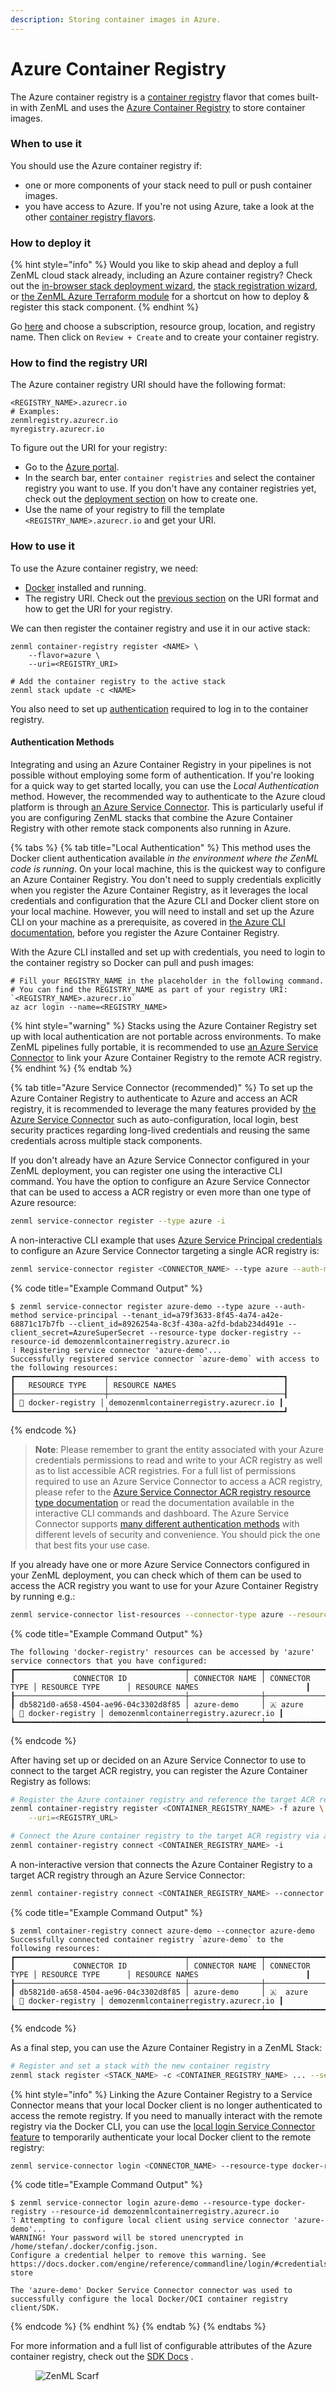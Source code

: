 ```yaml
---
description: Storing container images in Azure.
---
```


# Azure Container Registry

The Azure container registry is a [container registry](./container-registries.md) flavor that comes built-in with ZenML and uses the [Azure Container Registry](https://azure.microsoft.com/en-us/services/container-registry/) to store container images.

### When to use it

You should use the Azure container registry if:

* one or more components of your stack need to pull or push container images.
* you have access to Azure. If you're not using Azure, take a look at the other [container registry flavors](./container-registries.md#container-registry-flavors).

### How to deploy it

{% hint style="info" %}
Would you like to skip ahead and deploy a full ZenML cloud stack already,
including an Azure container registry? Check out the
[in-browser stack deployment wizard](../../how-to/stack-deployment/deploy-a-cloud-stack.md),
the [stack registration wizard](../../how-to/stack-deployment/register-a-cloud-stack.md),
or [the ZenML Azure Terraform module](../../how-to/stack-deployment/deploy-a-cloud-stack-with-terraform.md)
for a shortcut on how to deploy & register this stack component.
{% endhint %}

Go [here](https://portal.azure.com/#create/Microsoft.ContainerRegistry) and choose a subscription, resource group, location, and registry name. Then click on `Review + Create` and to create your container registry.

### How to find the registry URI

The Azure container registry URI should have the following format:

```shell
<REGISTRY_NAME>.azurecr.io
# Examples:
zenmlregistry.azurecr.io
myregistry.azurecr.io
```

To figure out the URI for your registry:

* Go to the [Azure portal](https://portal.azure.com/#home).
* In the search bar, enter `container registries` and select the container registry you want to use. If you don't have any container registries yet, check out the [deployment section](azure.md#how-to-deploy-it) on how to create one.
* Use the name of your registry to fill the template `<REGISTRY_NAME>.azurecr.io` and get your URI.

### How to use it

To use the Azure container registry, we need:

* [Docker](https://www.docker.com) installed and running.
* The registry URI. Check out the [previous section](azure.md#how-to-find-the-registry-uri) on the URI format and how to get the URI for your registry.

We can then register the container registry and use it in our active stack:

```shell
zenml container-registry register <NAME> \
    --flavor=azure \
    --uri=<REGISTRY_URI>

# Add the container registry to the active stack
zenml stack update -c <NAME>
```

You also need to set up [authentication](azure.md#authentication-methods) required to log in to the container registry.

#### Authentication Methods

Integrating and using an Azure Container Registry in your pipelines is not possible without employing some form of authentication. If you're looking for a quick way to get started locally, you can use the _Local Authentication_ method. However, the recommended way to authenticate to the Azure cloud platform is through [an Azure Service Connector](../../how-to/auth-management/azure-service-connector.md). This is particularly useful if you are configuring ZenML stacks that combine the Azure Container Registry with other remote stack components also running in Azure.

{% tabs %}
{% tab title="Local Authentication" %}
This method uses the Docker client authentication available _in the environment where the ZenML code is running_. On your local machine, this is the quickest way to configure an Azure Container Registry. You don't need to supply credentials explicitly when you register the Azure Container Registry, as it leverages the local credentials and configuration that the Azure CLI and Docker client store on your local machine. However, you will need to install and set up the Azure CLI on your machine as a prerequisite, as covered in [the Azure CLI documentation](https://docs.microsoft.com/en-us/cli/azure/install-azure-cli), before you register the Azure Container Registry.

With the Azure CLI installed and set up with credentials, you need to login to the container registry so Docker can pull and push images:

```shell
# Fill your REGISTRY_NAME in the placeholder in the following command.
# You can find the REGISTRY_NAME as part of your registry URI: `<REGISTRY_NAME>.azurecr.io`
az acr login --name=<REGISTRY_NAME>
```

{% hint style="warning" %}
Stacks using the Azure Container Registry set up with local authentication are not portable across environments. To make ZenML pipelines fully portable, it is recommended to use [an Azure Service Connector](../../how-to/auth-management/azure-service-connector.md) to link your Azure Container Registry to the remote ACR registry.
{% endhint %}
{% endtab %}

{% tab title="Azure Service Connector (recommended)" %}
To set up the Azure Container Registry to authenticate to Azure and access an ACR registry, it is recommended to leverage the many features provided by [the Azure Service Connector](../../how-to/auth-management/azure-service-connector.md) such as auto-configuration, local login, best security practices regarding long-lived credentials and reusing the same credentials across multiple stack components.

If you don't already have an Azure Service Connector configured in your ZenML deployment, you can register one using the interactive CLI command. You have the option to configure an Azure Service Connector that can be used to access a ACR registry or even more than one type of Azure resource:

```sh
zenml service-connector register --type azure -i
```

A non-interactive CLI example that uses [Azure Service Principal credentials](https://learn.microsoft.com/en-us/azure/active-directory/develop/app-objects-and-service-principals) to configure an Azure Service Connector targeting a single ACR registry is:

```sh
zenml service-connector register <CONNECTOR_NAME> --type azure --auth-method service-principal --tenant_id=<AZURE_TENANT_ID> --client_id=<AZURE_CLIENT_ID> --client_secret=<AZURE_CLIENT_SECRET> --resource-type docker-registry --resource-id <REGISTRY_URI>
```

{% code title="Example Command Output" %}
```
$ zenml service-connector register azure-demo --type azure --auth-method service-principal --tenant_id=a79f3633-8f45-4a74-a42e-68871c17b7fb --client_id=8926254a-8c3f-430a-a2fd-bdab234d491e --client_secret=AzureSuperSecret --resource-type docker-registry --resource-id demozenmlcontainerregistry.azurecr.io
⠸ Registering service connector 'azure-demo'...
Successfully registered service connector `azure-demo` with access to the following resources:
┏━━━━━━━━━━━━━━━━━━━━┯━━━━━━━━━━━━━━━━━━━━━━━━━━━━━━━━━━━━━━━┓
┃   RESOURCE TYPE    │ RESOURCE NAMES                        ┃
┠────────────────────┼───────────────────────────────────────┨
┃ 🐳 docker-registry │ demozenmlcontainerregistry.azurecr.io ┃
┗━━━━━━━━━━━━━━━━━━━━┷━━━━━━━━━━━━━━━━━━━━━━━━━━━━━━━━━━━━━━━┛
```
{% endcode %}

> **Note**: Please remember to grant the entity associated with your Azure credentials permissions to read and write to your ACR registry as well as to list accessible ACR registries. For a full list of permissions required to use an Azure Service Connector to access a ACR registry, please refer to the [Azure Service Connector ACR registry resource type documentation](../../how-to/auth-management/azure-service-connector.md#acr-container-registry) or read the documentation available in the interactive CLI commands and dashboard. The Azure Service Connector supports [many different authentication methods](../../how-to/auth-management/azure-service-connector.md#authentication-methods) with different levels of security and convenience. You should pick the one that best fits your use case.

If you already have one or more Azure Service Connectors configured in your ZenML deployment, you can check which of them can be used to access the ACR registry you want to use for your Azure Container Registry by running e.g.:

```sh
zenml service-connector list-resources --connector-type azure --resource-type docker-registry
```

{% code title="Example Command Output" %}
```
The following 'docker-registry' resources can be accessed by 'azure' service connectors that you have configured:
┏━━━━━━━━━━━━━━━━━━━━━━━━━━━━━━━━━━━━━━┯━━━━━━━━━━━━━━━━┯━━━━━━━━━━━━━━━━┯━━━━━━━━━━━━━━━━━━━━┯━━━━━━━━━━━━━━━━━━━━━━━━━━━━━━━━━━━━━━━┓
┃             CONNECTOR ID             │ CONNECTOR NAME │ CONNECTOR TYPE │ RESOURCE TYPE      │ RESOURCE NAMES                        ┃
┠──────────────────────────────────────┼────────────────┼────────────────┼────────────────────┼───────────────────────────────────────┨
┃ db5821d0-a658-4504-ae96-04c3302d8f85 │ azure-demo     │ 🇦 azure       │ 🐳 docker-registry │ demozenmlcontainerregistry.azurecr.io ┃
┗━━━━━━━━━━━━━━━━━━━━━━━━━━━━━━━━━━━━━━┷━━━━━━━━━━━━━━━━┷━━━━━━━━━━━━━━━━┷━━━━━━━━━━━━━━━━━━━━┷━━━━━━━━━━━━━━━━━━━━━━━━━━━━━━━━━━━━━━━┛
```
{% endcode %}

After having set up or decided on an Azure Service Connector to use to connect to the target ACR registry, you can register the Azure Container Registry as follows:

```sh
# Register the Azure container registry and reference the target ACR registry URI
zenml container-registry register <CONTAINER_REGISTRY_NAME> -f azure \
    --uri=<REGISTRY_URL>

# Connect the Azure container registry to the target ACR registry via an Azure Service Connector
zenml container-registry connect <CONTAINER_REGISTRY_NAME> -i
```

A non-interactive version that connects the Azure Container Registry to a target ACR registry through an Azure Service Connector:

```sh
zenml container-registry connect <CONTAINER_REGISTRY_NAME> --connector <CONNECTOR_ID>
```

{% code title="Example Command Output" %}
```
$ zenml container-registry connect azure-demo --connector azure-demo
Successfully connected container registry `azure-demo` to the following resources:
┏━━━━━━━━━━━━━━━━━━━━━━━━━━━━━━━━━━━━━━┯━━━━━━━━━━━━━━━━┯━━━━━━━━━━━━━━━━┯━━━━━━━━━━━━━━━━━━━━┯━━━━━━━━━━━━━━━━━━━━━━━━━━━━━━━━━━━━━━━┓
┃             CONNECTOR ID             │ CONNECTOR NAME │ CONNECTOR TYPE │ RESOURCE TYPE      │ RESOURCE NAMES                        ┃
┠──────────────────────────────────────┼────────────────┼────────────────┼────────────────────┼───────────────────────────────────────┨
┃ db5821d0-a658-4504-ae96-04c3302d8f85 │ azure-demo     │ 🇦  azure       │ 🐳 docker-registry │ demozenmlcontainerregistry.azurecr.io ┃
┗━━━━━━━━━━━━━━━━━━━━━━━━━━━━━━━━━━━━━━┷━━━━━━━━━━━━━━━━┷━━━━━━━━━━━━━━━━┷━━━━━━━━━━━━━━━━━━━━┷━━━━━━━━━━━━━━━━━━━━━━━━━━━━━━━━━━━━━━━┛
```
{% endcode %}

As a final step, you can use the Azure Container Registry in a ZenML Stack:

```sh
# Register and set a stack with the new container registry
zenml stack register <STACK_NAME> -c <CONTAINER_REGISTRY_NAME> ... --set
```

{% hint style="info" %}
Linking the Azure Container Registry to a Service Connector means that your local Docker client is no longer authenticated to access the remote registry. If you need to manually interact with the remote registry via the Docker CLI, you can use the [local login Service Connector feature](../../how-to/auth-management/service-connectors-guide.md#configure-local-clients) to temporarily authenticate your local Docker client to the remote registry:

```sh
zenml service-connector login <CONNECTOR_NAME> --resource-type docker-registry --resource-id <CONTAINER_REGISTRY_URI>
```

{% code title="Example Command Output" %}
```
$ zenml service-connector login azure-demo --resource-type docker-registry --resource-id demozenmlcontainerregistry.azurecr.io
⠹ Attempting to configure local client using service connector 'azure-demo'...
WARNING! Your password will be stored unencrypted in /home/stefan/.docker/config.json.
Configure a credential helper to remove this warning. See
https://docs.docker.com/engine/reference/commandline/login/#credentials-store

The 'azure-demo' Docker Service Connector connector was used to successfully configure the local Docker/OCI container registry client/SDK.
```
{% endcode %}
{% endhint %}
{% endtab %}
{% endtabs %}

For more information and a full list of configurable attributes of the Azure container registry, check out the [SDK Docs](https://sdkdocs.zenml.io/latest/core\_code\_docs/core-container\_registries/#zenml.container\_registries.azure\_container\_registry.AzureContainerRegistry) .

<figure><img src="https://static.scarf.sh/a.png?x-pxid=f0b4f458-0a54-4fcd-aa95-d5ee424815bc" alt="ZenML Scarf"><figcaption></figcaption></figure>
